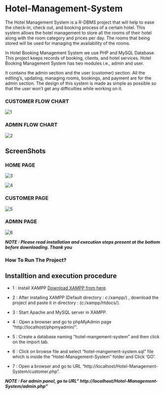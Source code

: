 # Hotel-Management-System
The Hotel Management System is a R-DBMS project that will help to ease the check-in, 
check out, and booking process of a certain hotel. This system allows the hotel 
management to store all the rooms of their hotel along with the room category and prices 
per day. The rooms that being stored will be used for managing the availability of the 
rooms.

In Hotel Booking Management System we use PHP and MySQL Database. This project 
keeps records of booking, clients, and hotel services. Hotel Booking Management 
System has two modules i.e., admin and user.

It contains the admin section and the user (customer) section. All the editing’s, updating, 
managing rooms, bookings, and payment are for the admin section. The design of this 
system is made as simple as possible so that the user won’t get any difficulties while 
working on it.



### CUSTOMER FLOW CHART
![1](https://github.com/user-attachments/assets/6c8f2642-005a-446e-8e56-ecc65edcae73)


### ADMIN FLOW CHART
![2](https://github.com/user-attachments/assets/df2197c0-c6d5-4b36-b984-e804a03c2438)


## ScreenShots

### HOME PAGE
![3](https://github.com/user-attachments/assets/9588c65b-2737-4b36-9af2-25baef610bc2)

![4](https://github.com/user-attachments/assets/d1311f6b-660b-4e8a-a83f-6514b2124d65)

### CUSTOMER PAGE
![5](https://github.com/user-attachments/assets/47c2e77d-0527-4c4a-a1eb-a9447ed7e9d7)


### ADMIN PAGE
![6](https://github.com/user-attachments/assets/4d902f9f-7e57-4df0-89c4-98897f9fdfaf)


***NOTE : Please read installation and execution steps present at the bottom before downloading. Thank you***

### How To Run The Project?

## Installtion and execution procedure

 - 1 : Install XAMPP [Download XAMPP from here](https://www.apachefriends.org/download.html).
 
 - 2 : After installing XAMPP (Default directory : c:/xampp/) , download the project and paste it in directory : (c:/xampp/htdocs/).
 
 - 3 : Start Apache and MySQL server in XAMPP.
 
 - 4 : Open a browser and go to phpMyAdmin page “http://localhost/phpmyadmin/”.
 
 - 5 : Create a database naming “hotel-mangement-system” and then click on the import tab.
 
 - 6 : Click on browse file and select “hotel-mangement-system.sql” file which is inside the “Hotel-Management-System” folder and Click ‘GO’.
 
 - 7 : Open a browser and go to URL “http://localhost/Hotel-Management-System/customer.php”.
 
 ***NOTE : For admin panel, go to URL” http://localhost/Hotel-Management-System/admin.php”***
